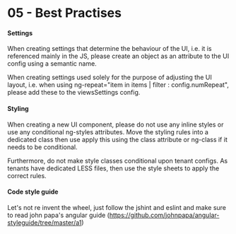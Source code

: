 # 05 - Best Practises #

#### Settings
When creating settings that determine the behaviour of the UI, i.e. it is referenced
mainly in the JS, please create an object as an attribute to the UI config using
a semantic name.

When creating settings used solely for the purpose of adjusting the UI layout, i.e.
when using ng-repeat="item in items | filter : config.numRepeat", please add these
to the viewsSettings config.

#### Styling 
When creating a new UI component, please do not use any inline styles or use any
conditional ng-styles attributes. Move the styling rules into a dedicated class
then use apply this using the class attribute or ng-class if it needs to be conditional.

Furthermore, do not make style classes conditional upon tenant configs. As tenants
have dedicated LESS files, then use the style sheets to apply the correct rules.

#### Code style guide
Let's not re invent the wheel, just follow the jshint and eslint and make sure to
read john papa's angular guide (https://github.com/johnpapa/angular-styleguide/tree/master/a1)
